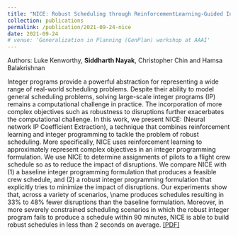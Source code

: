```yaml
---
title: "NICE: Robust Scheduling through ReinforcementLearning-Guided Integer Programming"
collection: publications
permalink: /publication/2021-09-24-nice
date: 2021-09-24
# venue: 'Generalization in Planning (GenPlan) workshop at AAAI'
---
```

Authors: Luke Kenworthy, **Siddharth Nayak**, Christopher Chin and Hamsa Balakrishnan

Integer programs provide a powerful abstraction for representing a wide range of real-world scheduling problems. Despite their ability to model general scheduling problems, solving large-scale integer programs (IP) remains a computational challenge in practice. The incorporation of more complex objectives such as robustness to disruptions further exacerbates the computational challenge. In this work, we present NICE: (Neural network IP Coefficient Extraction), a technique that combines reinforcement learning and integer programming to tackle the problem of robust scheduling. More specifically, NICE uses reinforcement learning to approximately represent complex objectives in an integer programming formulation.  We use NICE to determine assignments of pilots to a flight crew schedule so as to reduce the impact of disruptions. We compare NICE with (1) a baseline integer programming formulation that produces a feasible crew schedule, and (2) a robust integer programming formulation that explicitly tries to minimize the impact of disruptions. Our experiments show that, across a variety of scenarios, \name produces schedules resulting in 33\% to 48\% fewer disruptions than the baseline formulation. Moreover, in more severely constrained scheduling scenarios in which the robust integer program fails to produce a schedule within 90 minutes, NICE is able to build robust schedules in less than 2 seconds on average. [[PDF]](https://nsidn98.github.io/files/Publications_assets/NICE/NICE_Arxiv.pdf)

<!-- Recommended citation: Your Namesdas, You. (2010). "Paper Title Number 2." <i>Journal 1</i>. 1(2). -->

